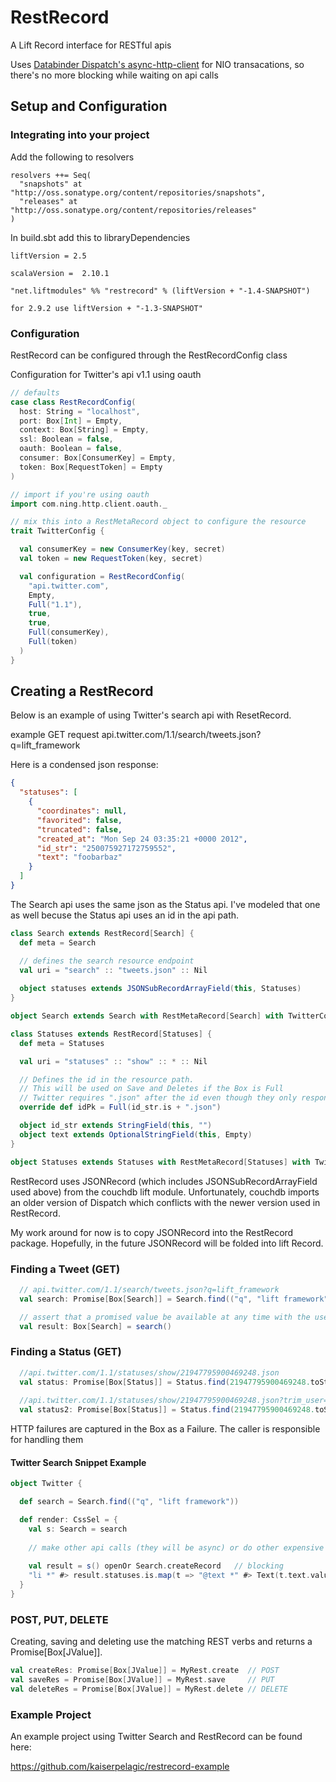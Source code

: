 RestRecord
===========

A Lift Record interface for RESTful apis

Uses <a href="http://dispatch.databinder.net/Dispatch.html">Databinder Dispatch's </a><a href="https://github.com/AsyncHttpClient/async-http-client">async-http-client</a> for NIO transacations, so there's no more blocking while waiting on api calls

## Setup and Configuration 

### Integrating into your project

Add the following to resolvers

```
resolvers ++= Seq(
  "snapshots" at "http://oss.sonatype.org/content/repositories/snapshots",
  "releases" at "http://oss.sonatype.org/content/repositories/releases"
)
```

In build.sbt add this to libraryDependencies

```
liftVersion = 2.5

scalaVersion =  2.10.1

"net.liftmodules" %% "restrecord" % (liftVersion + "-1.4-SNAPSHOT")

for 2.9.2 use liftVersion + "-1.3-SNAPSHOT"
```

### Configuration
RestRecord can be configured through the RestRecordConfig class

Configuration for Twitter's api v1.1 using oauth

```scala
// defaults
case class RestRecordConfig(
  host: String = "localhost", 
  port: Box[Int] = Empty, 
  context: Box[String] = Empty, 
  ssl: Boolean = false,
  oauth: Boolean = false,
  consumer: Box[ConsumerKey] = Empty,
  token: Box[RequestToken] = Empty
)

// import if you're using oauth
import com.ning.http.client.oauth._

// mix this into a RestMetaRecord object to configure the resource
trait TwitterConfig {

  val consumerKey = new ConsumerKey(key, secret)
  val token = new RequestToken(key, secret)

  val configuration = RestRecordConfig(
    "api.twitter.com",
    Empty,
    Full("1.1"),
    true, 
    true,
    Full(consumerKey),
    Full(token)
  )
}
```

## Creating a RestRecord

Below is an example of using Twitter's search api with ResetRecord. 

example GET request api.twitter.com/1.1/search/tweets.json?q=lift_framework

Here is a condensed json response:
```json
{
  "statuses": [
    {
      "coordinates": null,
      "favorited": false,
      "truncated": false,
      "created_at": "Mon Sep 24 03:35:21 +0000 2012",
      "id_str": "250075927172759552",
      "text": "foobarbaz"
    }
  ]
}   
```

The Search api uses the same json as the Status api. I've modeled that one as well becuse the Status api uses an id in the api path.

```scala
class Search extends RestRecord[Search] {
  def meta = Search

  // defines the search resource endpoint
  val uri = "search" :: "tweets.json" :: Nil
  
  object statuses extends JSONSubRecordArrayField(this, Statuses)
}

object Search extends Search with RestMetaRecord[Search] with TwitterConfig

class Statuses extends RestRecord[Statuses] {
  def meta = Statuses

  val uri = "statuses" :: "show" :: * :: Nil

  // Defines the id in the resource path.
  // This will be used on Save and Deletes if the Box is Full
  // Twitter requires ".json" after the id even though they only respond with json !!!
  override def idPk = Full(id_str.is + ".json")

  object id_str extends StringField(this, "")
  object text extends OptionalStringField(this, Empty)
}

object Statuses extends Statuses with RestMetaRecord[Statuses] with TwitterConfig
```
RestRecord uses JSONRecord (which includes JSONSubRecordArrayField used above) from the couchdb lift module. Unfortunately, couchdb imports an older version of Dispatch which conflicts with the newer version used in RestRecord.

My work around for now is to copy JSONRecord into the RestRecord package. Hopefully, in the future JSONRecord will be folded into lift Record.

### Finding a Tweet (GET)

```scala
  // api.twitter.com/1.1/search/tweets.json?q=lift_framework
  val search: Promise[Box[Search]] = Search.find(("q", "lift framework")) 

  // assert that a promised value be available at any time with the use of apply; this is blocking
  val result: Box[Search] = search()

```
### Finding a Status (GET)

```scala
  //api.twitter.com/1.1/statuses/show/21947795900469248.json
  val status: Promise[Box[Status]] = Status.find(21947795900469248.toString + ".json") 
  
  //api.twitter.com/1.1/statuses/show/21947795900469248.json?trim_user=t
  val status2: Promise[Box[Status]] = Status.find(21947795900469248.toString + ".json", ("trim_user", "t"))
```

HTTP failures are captured in the Box as a Failure. The caller is responsible for handling them 

#### Twitter Search Snippet Example
```scala
object Twitter {

  def search = Search.find(("q", "lift framework"))

  def render: CssSel = {
    val s: Search = search
    
    // make other api calls (they will be async) or do other expensive things
    
    val result = s() openOr Search.createRecord   // blocking
    "li *" #> result.statuses.is.map(t => "@text *" #> Text(t.text.valueBox openOr ""))
  }
}
```

### POST, PUT, DELETE

Creating, saving and deleting use the matching REST verbs and returns a Promise[Box[JValue]].

```scala
val createRes: Promise[Box[JValue]] = MyRest.create  // POST
val saveRes = Promise[Box[JValue]] = MyRest.save     // PUT
val deleteRes = Promise[Box[JValue]] = MyRest.delete // DELETE
```

### Example Project

An example project using Twitter Search and RestRecord can be found here:

https://github.com/kaiserpelagic/restrecord-example
